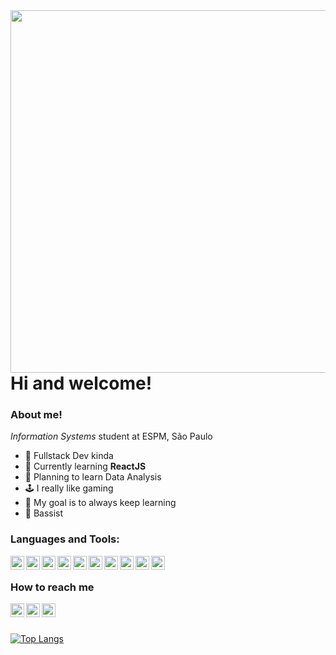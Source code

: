 

<img align="right" height="580em" src="https://cdn.discordapp.com/attachments/481619721448456192/972406631335874570/oceanside.png" />

<h1 align="left"> Hi and welcome! </h1>

### About me!
<p> <i>Information Systems</i> student at ESPM, São Paulo </p>

- 🎉 Fullstack Dev kinda
- 🔭 Currently learning <b>ReactJS</b>
- 🎲 Planning to learn Data Analysis 
- 🕹 I really like gaming
- 🎲 My goal is to always keep learning 
- 🎵 Bassist

### Languages and Tools:

<img align="left" width="22" alt="html" src="https://cdn.jsdelivr.net/gh/devicons/devicon/icons/html5/html5-original.svg" />

<img align="left" width="22" alt="css" src="https://cdn.jsdelivr.net/gh/devicons/devicon/icons/css3/css3-original.svg" />

<img align="left" width="22" alt="javascript" src="https://cdn.jsdelivr.net/gh/devicons/devicon/icons/javascript/javascript-original.svg" />

<img align="left" width="22" alt="javascript" src="https://cdn.jsdelivr.net/gh/devicons/devicon/icons/react/react-original.svg" />
          

<img align="left" width="22" alt="java" src="https://cdn.jsdelivr.net/gh/devicons/devicon/icons/typescript/typescript-original.svg" />

<img align="left" width="22" alt="python" src="https://cdn.jsdelivr.net/gh/devicons/devicon/icons/python/python-original.svg" />

<img align="left" width="22" alt="spring" src="https://cdn.jsdelivr.net/gh/devicons/devicon/icons/spring/spring-original.svg" />

<img align="left" width="22" alt="SQL" src="https://cdn.jsdelivr.net/gh/devicons/devicon/icons/mysql/mysql-original.svg" />
          

<img align="left" width="22" src="https://cdn.jsdelivr.net/gh/devicons/devicon/icons/java/java-original.svg" />
          

 <img align="left" width="22" alt="Github" src="https://cdn.jsdelivr.net/gh/devicons/devicon/icons/github/github-original.svg" />
  
</br>
 
 ### How to reach me
 
 
[<img align="left" alt="LinkedIn" width="22px" src="https://simpleicons.org/icons/linkedin.svg"/>][linkedin]
[<img align="left" alt="Twitter" width="22px" src="https://simpleicons.org/icons/twitter.svg"/>][twitter]
[<img align="left"  alt="Instagram" width="22px" src="https://simpleicons.org/icons/instagram.svg"/>][instagram]

</br>
</br>

[![Top Langs](https://github-readme-stats.vercel.app/api/top-langs/?username=bluz1n&layout=compact&theme=bear)](https://github.com/anuraghazra/github-readme-stats)


[linkedin]: https://www.linkedin.com/in/matheus-arruda-3a5657181/
[twitter]: https://twitter.com/bluz1n
[instagram]: https://www.instagram.com/_matcf/
